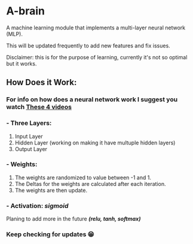 # A-brain
A machine learning module that implements a multi-layer neural network (MLP).

This will be updated frequently to add new features and fix issues.

Disclaimer: this is for the purpose of learning, currently it's not so optimal but it works.
 
## How Does it Work:
### For info on how does a neural network work I suggest you watch [These 4 videos](https://www.youtube.com/playlist?list=PLLMP7TazTxHrgVk7w1EKpLBIDoC50QrPS)
### - Three Layers:
  1. Input Layer
  2. Hidden Layer (working on making it have multuple hidden layers)
  3. Output Layer
### - Weights:
  1. The weights are randomized to value between -1 and 1.
  2. The Deltas for the weights are calculated after each iteration.
  3. The weights are then update.
### - Activation: _sigmoid_
  Planing to add more in the future _**(relu, tanh, softmax)**_
    
  
  ### Keep checking for updates 😁
